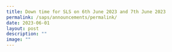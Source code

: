 ```yaml
---
title: Down time for SLS on 6th June 2023 and 7th June 2023
permalink: /saps/announcements/permalink/
date: 2023-06-01
layout: post
description: ""
image: ""
---
```

